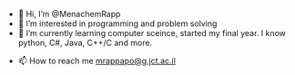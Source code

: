 - 👋 Hi, I’m @MenachemRapp
- 👀 I’m interested in programming and problem solving
- 🌱 I’m currently learning computer sceince, started my final year. I know python, C#, Java, C++/C and more.
<!---
- 💞️ I’m looking to collaborate on ... --->
- 📫 How to reach me mrappapo@g.jct.ac.il

<!---
MenachemRapp/MenachemRapp is a ✨ special ✨ repository because its `README.md` (this file) appears on your GitHub profile.
You can click the Preview link to take a look at your changes.
--->
